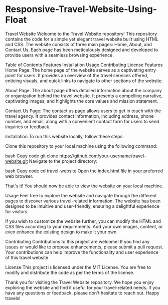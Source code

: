 # Responsive-Travel-Website-Using-Float
Travel Website
Welcome to the Travel Website repository! This repository contains the code for a simple yet elegant travel website built using HTML and CSS. The website consists of three main pages: Home, About, and Contact Us. Each page has been meticulously designed and developed to provide users with a seamless browsing experience.

Table of Contents
Features
Installation
Usage
Contributing
License
Features
Home Page: The home page of the website serves as a captivating entry point for users. It provides an overview of the travel services offered, enticing visuals, and quick links to navigate to other sections of the website.

About Page: The about page offers detailed information about the company or organization behind the travel website. It presents a compelling narrative, captivating images, and highlights the core values and mission statement.

Contact Us Page: The contact us page allows users to get in touch with the travel agency. It provides contact information, including address, phone number, and email, along with a convenient contact form for users to send inquiries or feedback.

Installation
To run this website locally, follow these steps:

Clone this repository to your local machine using the following command:

bash
Copy code
git clone https://github.com/your-username/travel-website.git
Navigate to the project directory:

bash
Copy code
cd travel-website
Open the index.html file in your preferred web browser.

That's it! You should now be able to view the website on your local machine.

Usage
Feel free to explore the website and navigate through the different pages to discover various travel-related information. The website has been designed to be intuitive and user-friendly, ensuring a delightful experience for visitors.

If you wish to customize the website further, you can modify the HTML and CSS files according to your requirements. Add your own images, content, or even enhance the existing design to make it your own.

Contributing
Contributions to this project are welcome! If you find any issues or would like to propose enhancements, please submit a pull request. Your contributions can help improve the functionality and user experience of this travel website.

License
This project is licensed under the MIT License. You are free to modify and distribute the code as per the terms of the license.

Thank you for visiting the Travel Website repository. We hope you enjoy exploring the website and find it useful for your travel-related needs. If you have any questions or feedback, please don't hesitate to reach out. Happy travels!
